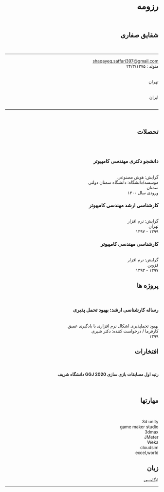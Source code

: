 <div dir="rtl">
<br/> 

# رزومه

<br/> 

## شقایق صفاری
<br/> 

-------------------     ----------------------------
 shaqayeq.saffari397@gmail.com 
 <br/> 
 متولد : ۲۴/۳/۱۳۷۵           
 <br/>           
 تهران            
 <br/>               
 ایران        
 <br/>                   
-------------------     ----------------------------
<br/> 

## تحصلات
<br/> 


<br/> 

### دانشجو دکتری مهندسی کامپیوتر
 <br/> 
گرایش: هوش مصنوعی
<br/> 
موسسه/دانشگاه: دانشگاه سمنان دولتی
<br/> 
سمنان
<br/> 
ورودی سال ۱۴۰۰
<br/> 

### کارشناسی ارشد مهندسی کامپیوتر
<br/> 
گرایش: نرم افزار
<br/> 
تهران
<br/> 
۱۳۹۹ - ۱۳۹۷
<br/> 

### کارشناسی مهندسی کامپیوتر
<br/> 
گرایش: نرم افزار
<br/> 
قزوین
<br/> 
۱۳۹۷ - ۱۳۹۳
<br/> 


## پروژه ها
<br/> 


### رساله کارشناسی ارشد: بهبود تحمل پذیری
<br/> 
بهبود تحملپذیری اشکال نرم افزاری با یادگیری عمیق
<br/> 
کارفرما / درخواست کننده: دکتر شیری
<br/> 
۱۳۹۹
<br/> 


## افتخارات
<br/> 

#### رتبه اول مسابقات بازی سازی 2020 GGJ دانشگاه شریف
<br/> 

## مهارتها
<br/> 


3d unity 
<br/> 
game maker studio 
<br/> 
3dmax
<br/> 
JMeter
<br/> 
Weka 
<br/> 
cloudsim 
<br/> 
excel,world 
<br/> 



## زبان

انگلیسی
-------------------     ----------------------------
